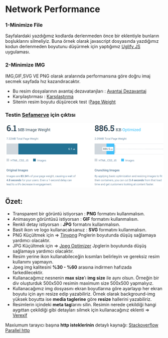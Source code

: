 # Network Performance
### 1-Minimize File
Sayfalardaki yazdığımız kodlarda derlenmeden önce bir eklentiyle bunların boşluklarını silmeliyiz. Buna örnek olarak javascript dosyasında yazdığımız kodun derlenmeden boyutunu düşürmek için yaptığımız [Uglify JS](https://skalman.github.io/UglifyJS-online/) uygulaması.
### 2-Minimize IMG
IMG,GIF,SVG VE PNG olarak aralarında performansına göre doğru imaj secmek sayfada hız kazandıracaktır.
* Bu resim dosyalarının avantaj dezavatanjları : [Avantaj Dezavantaj](https://99designs.com/blog/tips/image-file-types/)
* Karşılaştırması : [Karşılaştırma](https://www.sitepoint.com/gif-png-jpg-which-one-to-use/)
* Sitenin resim boyutu düşürecek test :[Page Weight](https://pageweight.imgix.com/)
### Testin [Sefamerve](http://www.sefamerve.com) için çıktısı
![Optimize Web Site Screen Example](https://raw.githubusercontent.com/basyusuf/basyusuf.github.io/master/_posts/OptimizeScreen.png)


## Özet:
* Transparent bir görüntü istiyorsan : **PNG**  formatını kullanmalısın.
* Animasyon görüntüsü istiyorsan : **GIF** formatını kullanmalısın.
* Renkli detay istiyorsan : **JPG** formatını kullanmalısın.
* Basit ikon ve logo kullanacaksanuz : **SVG** formatını kullanmalısın.
* PNG Küçültmek için => [Tinypng](https://tinypng.com/) Pnglerin boyutunda düşüş sağlamaya yardımcı olacaktır.
* JPG Küçültmek için => [Jpeg Optimizer](http://jpeg-optimizer.com/) Jpglerin boyutunda düşüş sağlamaya yardımcı olacaktır.
* Resim yerine ikon kullanabileceğin kısımları belirleyin ve gereksiz resim kullanımı yapmayın.
* Jpeg img kalitesini **%30 - %60** arasına indirmen hafızada farkedilecektir.
* Kullanacağımız nesnenin **max size**’ı **img size** ile aynı olsun. Örneğin bir div oluşturduk 500x500 resimin maximum size 500x500 yapmalıyız.
* Kullanacağımız img dosyasını ekran boyutlarına göre ayarlayıp her ekran boyutu için ayrı resize edip yazabiliriz. Örnek olarak background-img yüksek boyutta ise **media taglerine** göre **resize** hallerini yazabiliriz.
* Resimlerin içindeki **meta tag**larını silin. Resimin nerede çekildiği hangi aygıttan çekildiği gibi detayları silmek için kullanacağınız eklenti => [Verexif](https://www.verexif.com/en/)

Maxiumum tarayıcı başına **http isteklerinin** detaylı kaynağı: [Stackoverflow Parallel http](https://stackoverflow.com/questions/985431/max-parallel-http-connections-in-a-browser)
